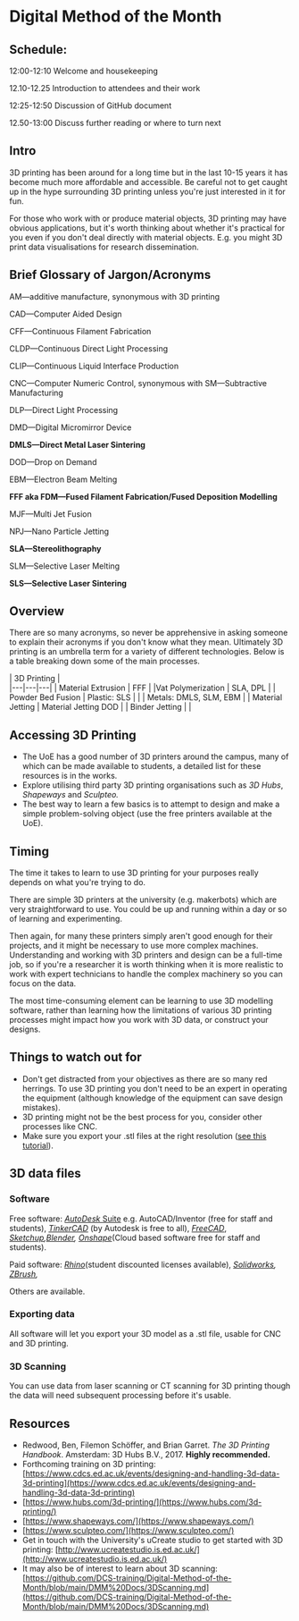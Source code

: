# Digital Method of the Month

## Schedule:

12:00-12:10 Welcome and housekeeping

12.10-12.25 Introduction to attendees and their work

12:25-12:50 Discussion of GitHub document

12.50-13:00 Discuss further reading or where to turn next

## Intro

3D printing has been around for a long time but in the last 10-15 years it has become much more affordable and accessible. Be careful not to get caught up in the hype surrounding 3D printing unless you&#39;re just interested in it for fun.

For those who work with or produce material objects, 3D printing may have obvious applications, but it&#39;s worth thinking about whether it&#39;s practical for you even if you don&#39;t deal directly with material objects. E.g. you might 3D print data visualisations for research dissemination.

## Brief Glossary of Jargon/Acronyms

AM—additive manufacture, synonymous with 3D printing

CAD—Computer Aided Design

CFF—Continuous Filament Fabrication

CLDP—Continuous Direct Light Processing

CLIP—Continuous Liquid Interface Production

CNC—Computer Numeric Control, synonymous with SM—Subtractive Manufacturing

DLP—Direct Light Processing

DMD—Digital Micromirror Device

**DMLS—Direct Metal Laser Sintering**

DOD—Drop on Demand

EBM—Electron Beam Melting

**FFF aka FDM—Fused Filament Fabrication/Fused Deposition Modelling**

MJF—Multi Jet Fusion

NPJ—Nano Particle Jetting

**SLA—Stereolithography**

SLM—Selective Laser Melting

**SLS—Selective Laser Sintering**

## Overview

There are so many acronyms, so never be apprehensive in asking someone to explain their acronyms if you don&#39;t know what they mean. Ultimately 3D printing is an umbrella term for a variety of different technologies. Below is a table breaking down some of the main processes.
 

| 3D Printing  |   
|---|---|---|
| Material Extrusion  | FFF  |
|Vat Polymerization   |  SLA, DPL |
| Powder Bed Fusion   |  Plastic: SLS  |
|   |  Metals: DMLS, SLM, EBM |
|  Material Jetting   |  Material Jetting DOD  |
|  Binder Jetting   |   |

## Accessing 3D Printing

- The UoE has a good number of 3D printers around the campus, many of which can be made available to students, a detailed list for these resources is in the works.
- Explore utilising third party 3D printing organisations such as _3D Hubs_, _Shapeways_ and _Sculpteo._
- The best way to learn a few basics is to attempt to design and make a simple problem-solving object (use the free printers available at the UoE).

## Timing

The time it takes to learn to use 3D printing for your purposes really depends on what you&#39;re trying to do.

There are simple 3D printers at the university (e.g. makerbots) which are very straightforward to use. You could be up and running within a day or so of learning and experimenting.

Then again, for many these printers simply aren&#39;t good enough for their projects, and it might be necessary to use more complex machines. Understanding and working with 3D printers and design can be a full-time job, so if you&#39;re a researcher it is worth thinking when it is more realistic to work with expert technicians to handle the complex machinery so you can focus on the data.

The most time-consuming element can be learning to use 3D modelling software, rather than learning how the limitations of various 3D printing processes might impact how you work with 3D data, or construct your designs.

## Things to watch out for

- Don&#39;t get distracted from your objectives as there are so many red herrings. To use 3D printing you don&#39;t need to be an expert in operating the equipment (although knowledge of the equipment can save design mistakes).
- 3D printing might not be the best process for you, consider other processes like CNC.
- Make sure you export your .stl files at the right resolution ([see this tutorial](https://www.hubs.com/knowledge-base/3d-printing-stl-files-step-step-guide/)).

## 3D data files

### Software

Free software: [_AutoDesk_ Suite](https://www.autodesk.com/education/edu-software) e.g. AutoCAD/Inventor (free for staff and students), [_TinkerCAD_](https://www.tinkercad.com/) (by Autodesk is free to all), [_FreeCAD_](https://www.freecadweb.org/), [_Sketchup_](https://www.sketchup.com/)_,_[_Blender_](https://www.blender.org/)_,_ [_Onshape_](https://www.onshape.com/en/education/#form-container)(Cloud based software free for staff and students).

Paid software: [_Rhino_](https://www.rhino3d.com/)(student discounted licenses available), [_Solidworks_](https://www.solidworks.com/)_,_ [_ZBrush_](http://pixologic.com/)_,_

Others are available.

### Exporting data

All software will let you export your 3D model as a .stl file, usable for CNC and 3D printing.

### 3D Scanning

You can use data from laser scanning or CT scanning for 3D printing though the data will need subsequent processing before it&#39;s usable.

## Resources

- Redwood, Ben, Filemon Schöffer, and Brian Garret. _The 3D Printing Handbook_. Amsterdam: 3D Hubs B.V., 2017. **Highly recommended.**
- Forthcoming training on 3D printing: [https://www.cdcs.ed.ac.uk/events/designing-and-handling-3d-data-3d-printing](https://www.cdcs.ed.ac.uk/events/designing-and-handling-3d-data-3d-printing)
- [https://www.hubs.com/3d-printing/](https://www.hubs.com/3d-printing/)
- [https://www.shapeways.com/](https://www.shapeways.com/)
- [https://www.sculpteo.com/](https://www.sculpteo.com/)
- Get in touch with the University&#39;s uCreate studio to get started with 3D printing: [http://www.ucreatestudio.is.ed.ac.uk/](http://www.ucreatestudio.is.ed.ac.uk/)
- It may also be of interest to learn about 3D scanning: [https://github.com/DCS-training/Digital-Method-of-the-Month/blob/main/DMM%20Docs/3DScanning.md](https://github.com/DCS-training/Digital-Method-of-the-Month/blob/main/DMM%20Docs/3DScanning.md)
